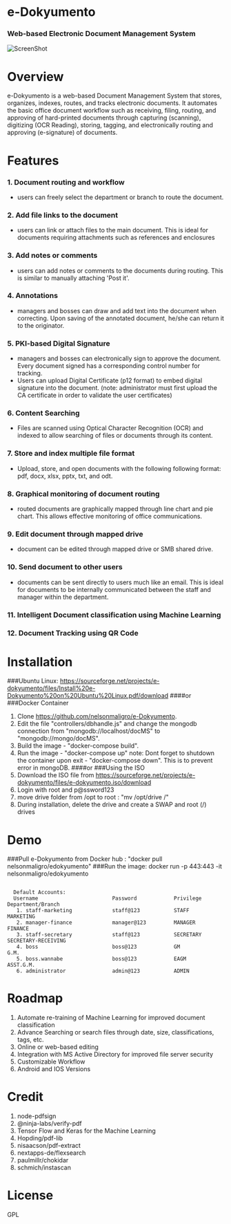 # e-Dokyumento 
### Web-based Electronic Document Management System 
![ScreenShot](https://raw.githubusercontent.com/nelsonmaligro/e-Dokyumento/master/public/images/edokyu.png)

# Overview
e-Dokyumento is a web-based Document Management System that stores, organizes, indexes, routes, and tracks
electronic documents. It automates the basic office document workflow such as receiving, filing, routing, and approving
of hard-printed documents through capturing (scanning), digitizing (OCR Reading), storing, tagging, and electronically routing 
and approving (e-signature) of documents. 

# Features
### 1. Document routing and workflow 
   - users can freely select the department or branch to route the document.
### 2. Add file links to the document 
   - users can link or attach files to the main document. This is ideal for documents requiring attachments such as references and enclosures
### 3. Add notes or comments 
   - users can add notes or comments to the documents during routing. This is similar to manually attaching 'Post it'.
### 4. Annotations 
   - managers and bosses can draw and add text into the document when correcting. Upon saving of the annotated document, 
   he/she can return it to the originator.
### 5. PKI-based Digital Signature 
   - managers and bosses can electronically sign to approve the document. Every document signed has a corresponding control number 
   for tracking. 
   - Users can upload Digital Certificate (p12 format) to embed digital signature into the document. 
   (note: administrator must first upload the CA certificate in order to validate the user certificates)
### 6. Content Searching 
   - Files are scanned using Optical Character Recognition (OCR) and indexed to allow searching of files or documents through its content.
### 7. Store and index multiple file format 
   - Upload, store, and open documents with the following following format: pdf, docx, xlsx, pptx, txt, and odt.
### 8. Graphical monitoring of document routing 
   - routed documents are graphically mapped through line chart and pie chart. This allows effective monitoring of office communications.
### 9. Edit document through mapped drive 
   - document can be edited through mapped drive or SMB shared drive.
### 10. Send document to other users 
   - documents can be sent directly to users much like an email. This is ideal for documents to be internally communicated between the staff and manager within the department.
### 11. Intelligent Document classification using Machine Learning
### 12. Document Tracking using QR Code

# Installation 
  ###Ubuntu Linux: https://sourceforge.net/projects/e-dokyumento/files/Install%20e-Dokyumento%20on%20Ubuntu%20Linux.pdf/download
  ####or
  ###Docker Container
  1. Clone https://github.com/nelsonmaligro/e-Dokyumento.
  2. Edit the file "controllers/dbhandle.js" and change the mongodb connection from "mongodb://localhost/docMS" to "mongodb://mongo/docMS".
  3. Build the image - "docker-compose build". 
  4. Run the image - "docker-compose up" 
     note: Dont forget to shutdown the container upon exit - "docker-compose down". This is to prevent error in mongoDB. 
  ####or
  ###Using the ISO
  1. Download the ISO file from https://sourceforge.net/projects/e-dokyumento/files/e-dokyumento.iso/download
  2. Login with root and p@ssword123
  3. move drive folder from /opt to root :  "mv /opt/drive /"
  4. During installation, delete the drive and create a SWAP and root (/) drives
  
# Demo
  ###Pull e-Dokyumento from Docker hub : "docker pull nelsonmaligro/edokyumento"
  ###Run the image: docker run -p 443:443 -it nelsonmaligro/edokyumento
  <pre><code>
  Default Accounts:
  Username                        Password            Privilege           Department/Branch
   1. staff-marketing             staff@123           STAFF               MARKETING
   2. manager-finance             manager@123         MANAGER             FINANCE
   3. staff-secretary             staff@123           SECRETARY           SECRETARY-RECEIVING
   4. boss                        boss@123            GM                  G.M.
   5. boss.wannabe                boss@123            EAGM                ASST.G.M.
   6. administrator               admin@123           ADMIN
</code></pre>

# Roadmap

  1. Automate re-training of Machine Learning for improved document classification
  2. Advance Searching or search files through date, size, classifications, tags, etc.
  3. Online or web-based editing
  4. Integration with MS Active Directory for improved file server security
  5. Customizable Workflow
  6. Android and IOS Versions

# Credit

1. node-pdfsign
2. @ninja-labs/verify-pdf
3. Tensor Flow and Keras for the Machine Learning
4. Hopding/pdf-lib
5. nisaacson/pdf-extract
6. nextapps-de/flexsearch
7. paulmillr/chokidar
8. schmich/instascan


# License
GPL
